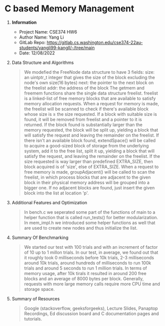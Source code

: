 # C based Memory Management
1. **Information**

   - Project Name: CSE374 HW6
   - Author Name: Yang Li
   - GitLab Repo: https://gitlab.cs.washington.edu/cse374-22au-students/yangli99-kangll/-/tree/main
   - Date: 12/08/2022

2. Data Structure and Algorithms

   > We modefied the FreeNode data structure to have 3 fields:
   > size: an uintptr_t integer that gives the size of the block excluding the node's own size(16 bytes)
   > next: the pointer to the next block on the freelist
   > addr: the address of the block
   > The getmem and freemem functions share the single data structure freelist.
   > freelist is a linked-list of free memory blocks that are available to satisfy memory allocation requests.
   > When a request for memory is made, the freelist will be scanned to check if there's available block whose size is ≥ the size requested.
   > If a block with suitable size is found, it will be removed from freelist and a pointer to it is returned.
   > If the block found is substantially larger than the memory requested, the block will be split up, yielding a block that will satisfy the request
   > and leaving the remainder on the freelist.
   > If there isn't an available block found, extendSpace() will be called to acquire a good-sized block of storage from the underlying system,
   > add it to the free list, split it up, yielding a block that will satisfy the request, and leaving the remainder on the freelist.
   > If the size requested is way larger than predefined EXTRA_SIZE, then block acquired is of 'size', else of EXTRA_SIZE.
   > When a request to free memory is made, groupAdjacent() will be called to scan the freelist, in which process blocks that are
   > adjacent to the given block in their physical memory address will be grouped into a bigger one. If no adjacent blocks are found,
   > just insert the given block into the list at location 'p'.

3. Additional Features and Optimization

   > In bench.c we seperated some part of the functions of main to a helper function that is called run_tests() for better modularization.
   > In mem_impl.h we introduced some helper functions as well that are used to create new nodes and thus initialize the list.

4. Summary Of Benchmarking

   > We started our test with 100 trials and with an increment of factor of 10 up to 1 millon trials.
   > In our test, in average, we found out that it roughly took 0 milliseconds before 10k trials, 2-3 milliseconds around 10k trials,
   > around hundreds of milliseconds to run 100k trials and around 5 seconds to run 1 million trials.
   > In terms of memory usage, after 10k tirals it resulted in around 200 free blocks and an average of 8000 bytes per block.
   > Generally, requests with more large memory calls require more CPU time and storage space.

5. Summary of Resources
   > Google (stackoverflow, geeksforgeeks), Lecture Slides, Panaptop Recordings, Ed discussion board and C documentation pages and tutorials.
